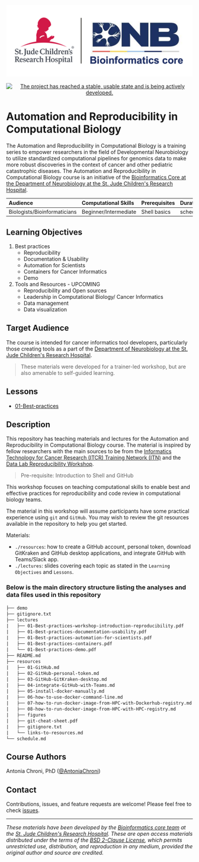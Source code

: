 <p align="center">
  <img src="img/DNB-BINF-Core-logo.png" alt="DNB-BINF-Core logo" width="560px" />
</p>
<p align="center">
  <a href="https://www.repostatus.org/#active"><img src="https://www.repostatus.org/badges/latest/active.svg?style=for-the-badge" alt="The project has reached a stable, usable state and is being actively developed." /></a>

</p>

# Automation and Reproducibility in Computational Biology

The Automation and Reproducibility in Computational Biology is a training series to empower researchers in the field of Developmental Neurobiology to utilize standardized computational pipelines for genomics data to make more robust discoveries in the context of cancer and other pediatric catastrophic diseases. The Automation and Reproducibility in Computational Biology course is an initiative of the [Bioinformatics Core at the Department of Neurobiology at the St. Jude Children's Research Hospital](https://www.stjude.org/research/departments/developmental-neurobiology/shared-resources/bioinformatic-core.html).


| Audience | Computational Skills | Prerequisites | Duration |
:----------|:----------|:----------|:----------|
| Biologists/Bioinformaticians | Beginner/Intermediate | Shell basics | schedule.md|


## Learning Objectives

1. Best practices
   - Reproducibility
   - Documentation & Usability
   - Automation for Scientists
   - Containers for Cancer Informatics
   - Demo
2. Tools and Resources - UPCOMING
   - Reproducibility and Open sources
   - Leadership in Computational Biology/ Cancer Informatics
   - Data management
   - Data visualization

## Target Audience
The course is intended for cancer informatics tool developers, particularly those creating tools as a part of the [Department of Neurobiology at the St. Jude Children's Research Hospital](https://www.stjude.org/research/departments/developmental-neurobiology.html).

> These materials were developed for a trainer-led workshop, but are also amenable to self-guided learning.

## Lessons
* [01-Best-practices](https://github.com/stjudeDNBBinfCore/Trainings/tree/main/courses/Automation-Reproducibility-compbio/lectures/)


## Description

This repository has teaching materials and lectures for the Automation and Reproducibility in Computational Biology course. 
The material is inspired by fellow researchers with the main sources to be from the [Informatics Technology for Cancer Research (ITCR) Training Network (ITN)](https://www.itcrtraining.org/) and the [Data Lab Reproducibility Workshop](https://alexslemonade.github.io/reproducible-research/workshop-schedule.html).


> Pre-requisite: Introduction to Shell and GitHub

This workshop focuses on teaching computational skills to enable best and effective practices for reproducibility and code review in computational biology teams.

The material in this workshop will assume participants have some practical experience using `git` and `GitHub`. You may wish to review the git resources available in the repository to help you get started. 

Materials:
* `./resources`: how to create a GitHub account, personal token, download GitKraken and GitHub desktop applications, and integrate GitHub with Teams/Slack app.
* `./lectures`: slides covering each topic as stated in the `Learning Objectives` and `Lessons`.


### Below is the main directory structure listing the analyses and data files used in this repository

```
├── demo
├── gitignore.txt
├── lectures
|   ├── 01-Best-practices-workshop-introduction-reproducibility.pdf
|   ├── 01-Best-practices-documentation-usability.pdf
|   ├── 01-Best-practices-automation-for-scientists.pdf
|   ├── 01-Best-practices-containers.pdf
|   └── 01-Best-practices-demo.pdf
├── README.md
├── resources
|   ├── 01-GitHub.md
|   ├── 02-GitHub-personal-token.md
|   ├── 03-GitHub-GitKraken-desktop.md
|   ├── 04-integrate-GitHub-with-Teams.md
|   ├── 05-install-docker-manually.md
|   ├── 06-how-to-use-docker-command-line.md
|   ├── 07-how-to-run-docker-image-from-HPC-with-Dockerhub-registry.md
|   ├── 08-how-to-run-docker-image-from-HPC-with-HPC-registry.md
|   ├── figures
|   ├── git-cheat-sheet.pdf
|   ├── gitignore.txt
|   └── links-to-resources.md
└── schedule.md
```

## Course Authors

Antonia Chroni, PhD ([@AntoniaChroni](https://github.com/AntoniaChroni))


## Contact

Contributions, issues, and feature requests are welcome! Please feel free to check [issues](https://github.com/stjudeDNBBinfCore/Trainings/issues).

---

*These materials have been developed by the [Bioinformatics core team](https://www.stjude.org/research/departments/developmental-neurobiology/shared-resources/bioinformatic-core.html) at the [St. Jude Children's Research Hospital](https://www.stjude.org/). These are open access materials distributed under the terms of the [BSD 2-Clause License](https://opensource.org/license/bsd-2-clause), which permits unrestricted use, distribution, and reproduction in any medium, provided the original author and source are credited.*

